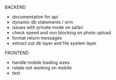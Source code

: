 BACKEND

- documentation for api
- dynamic db statements / orm
- issues with private mode on safari
- check speed and non blocking on photo upload
- format return messages
- extract out db layer and file system layer

FRONTEND

- handle mobile loading sizes
- rotate not working on mobile
- test
